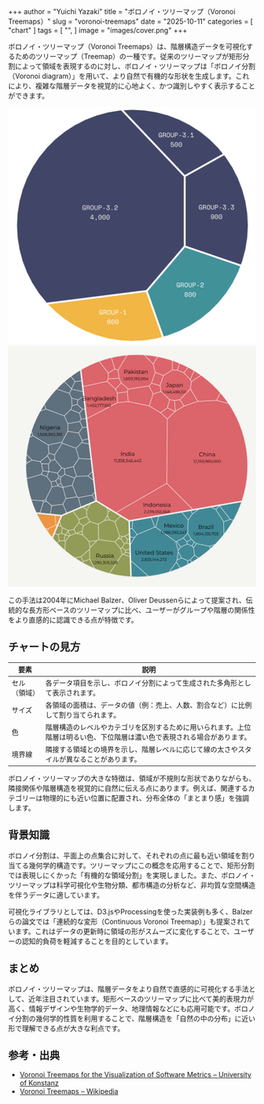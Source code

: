 +++
author = "Yuichi Yazaki"
title = "ボロノイ・ツリーマップ（Voronoi Treemaps）"
slug = "voronoi-treemaps"
date = "2025-10-11"
categories = [
    "chart"
]
tags = [
    "",
]
image = "images/cover.png"
+++

ボロノイ・ツリーマップ（Voronoi Treemaps）は、階層構造データを可視化するためのツリーマップ（Treemap）の一種です。従来のツリーマップが矩形分割によって領域を表現するのに対し、ボロノイ・ツリーマップは「ボロノイ分割（Voronoi diagram）」を用いて、より自然で有機的な形状を生成します。これにより、複雑な階層データを視覚的に心地よく、かつ識別しやすく表示することができます。


<!--more-->

![](images/mainvisual-2.png)
![](images/mainvisual-1.png)


この手法は2004年にMichael Balzer、Oliver Deussenらによって提案され、伝統的な長方形ベースのツリーマップに比べ、ユーザーがグループや階層の関係性をより直感的に認識できる点が特徴です。

## チャートの見方

| 要素 | 説明 |
|------|------|
| セル（領域） | 各データ項目を示し、ボロノイ分割によって生成された多角形として表示されます。 |
| サイズ | 各領域の面積は、データの値（例：売上、人数、割合など）に比例して割り当てられます。 |
| 色 | 階層構造のレベルやカテゴリを区別するために用いられます。上位階層は明るい色、下位階層は濃い色で表現される場合があります。 |
| 境界線 | 隣接する領域との境界を示し、階層レベルに応じて線の太さやスタイルが異なることがあります。 |

ボロノイ・ツリーマップの大きな特徴は、領域が不規則な形状でありながらも、隣接関係や階層構造を視覚的に自然に伝える点にあります。例えば、関連するカテゴリーは物理的にも近い位置に配置され、分布全体の「まとまり感」を強調します。

## 背景知識

ボロノイ分割は、平面上の点集合に対して、それぞれの点に最も近い領域を割り当てる幾何学的構造です。ツリーマップにこの概念を応用することで、矩形分割では表現しにくかった「有機的な領域分割」を実現しました。また、ボロノイ・ツリーマップは科学可視化や生物分類、都市構造の分析など、非均質な空間構造を伴うデータに適しています。

可視化ライブラリとしては、D3.jsやProcessingを使った実装例も多く、Balzerらの論文では「連続的な変形（Continuous Voronoi Treemap）」も提案されています。これはデータの更新時に領域の形がスムーズに変化することで、ユーザーの認知的負荷を軽減することを目的としています。

## まとめ

ボロノイ・ツリーマップは、階層データをより自然で直感的に可視化する手法として、近年注目されています。矩形ベースのツリーマップに比べて美的表現力が高く、情報デザインや生物学的データ、地理情報などにも応用可能です。ボロノイ分割の幾何学的性質を利用することで、階層構造を「自然の中の分布」に近い形で理解できる点が大きな利点です。

## 参考・出典

- [Voronoi Treemaps for the Visualization of Software Metrics – University of Konstanz](https://graphics.uni-konstanz.de/publikationen/Balzer2005VoronoiTreemaps/)
- [Voronoi Treemaps – Wikipedia](https://en.wikipedia.org/wiki/Voronoi_treemap)
